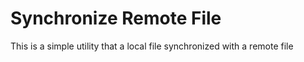 # Synchronize Remote File

This is a simple utility that a local file synchronized with a remote file
